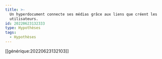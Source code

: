 ```yaml
---
title: >-
  Un hyperdocument connecte ses médias grâce aux liens que créent les
  utilisateurs. 
id: 20220623132333
type: Hypothèses
tags:
  - Hypothèses
---
```


[[générique:20220623132103]]